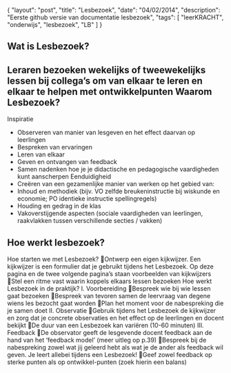 { "layout": "post", "title": "Lesbezoek", "date": "04/02/2014", "description": "Eerste github versie van documentatie lesbezoek", "tags": [ "leerKRACHT", "onderwijs", "lesbezoek", "LB" ] }



Wat is Lesbezoek?
----------------
Leraren bezoeken wekelijks of tweewekelijks lessen bij collega’s om van elkaar te leren en elkaar te helpen met ontwikkelpunten
Waarom Lesbezoek?
-----------------
Inspiratie
- Observeren van manier van lesgeven en het effect daarvan op leerlingen
- Bespreken van ervaringen
- Leren van elkaar
- Geven en ontvangen van feedback
- Samen nadenken hoe je je didactische en pedagogische vaardigheden kunt aanscherpen
Eenduidigheid
- Creëren van een gezamenlijke manier van werken op het gebied van:
- Inhoud en methodiek (bijv. VO zelfde breukeninstructie bij wiskunde en economie; PO identieke instructie spellingregels)
- Houding en gedrag in de klas
- Vakoverstijgende aspecten (sociale vaardigheden van leerlingen, raakvlakken tussen verschillende secties / vakken)

Hoe werkt lesbezoek?
--------------------

Hoe starten we met Lesbezoek?
Ontwerp een eigen kijkwijzer. Een kijkwijzer is een formulier dat je gebruikt tijdens het Lesbezoek. Op deze pagina en de twee volgende pagina’s staan voorbeelden van kijkwijzers
Stel een ritme vast waarin koppels elkaars lessen bezoeken
Hoe werkt Lesbezoek in de praktijk?
I. Voorbereiding
Bespreek wie bij wie lessen gaat bezoeken
Bespreek van tevoren samen de leervraag van degene wiens les bezocht gaat worden
Plan het moment voor de nabespreking die je samen doet
II. Observatie
Gebruik tijdens het Lesbezoek de kijkwijzer en zorg dat je concrete observaties en het effect op de leerlingen en docent bekijkt
De duur van een Lesbezoek kan variëren (10-60 minuten)
III. Feedback
De observator geeft de lesgevende docent feedback aan de hand van het ‘feedback model’ (meer uitleg op p.39)
Bespreek bij de nabespreking zowel wat jij geleerd hebt als wat je de ander als feedback wil geven. Je leert allebei tijdens een Lesbezoek!
Geef zowel feedback op sterke punten als op ontwikkel-punten (zoek hierin een balans)

